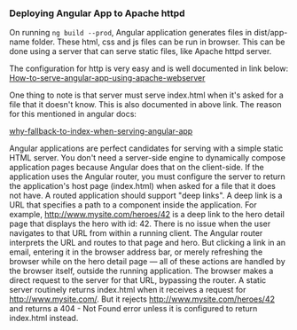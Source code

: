### Deploying Angular App to Apache httpd
On running `ng build --prod`, Angular application generates files in dist/app-name folder. These html, css and js files can be run in browser. This can be done using a server that can serve static files, like Apache httpd server.

The configuration for http is very easy and is well documented in link below:
[How-to-serve-angular-app-using-apache-webserver](https://ramya-bala221190.medium.com/how-to-serve-an-angular-7-application-on-an-apache-web-server-with-gzip-compression-23d5b72f81f)

One thing to note is that server must serve index.html when it's asked for a file that it doesn't know. This is also documented in above link. The reason for this mentioned in angular docs:

[why-fallback-to-index-when-serving-angular-app](https://angular.io/guide/deployment#fallback)

Angular applications are perfect candidates for serving with a simple static HTML server. You don't need a server-side engine to dynamically compose application pages because Angular does that on the client-side. If the application uses the Angular router, you must configure the server to return the application's host page (index.html) when asked for a file that it does not have. A routed application should support "deep links". A deep link is a URL that specifies a path to a component inside the application. For example, http://www.mysite.com/heroes/42 is a deep link to the hero detail page that displays the hero with id: 42. There is no issue when the user navigates to that URL from within a running client. The Angular router interprets the URL and routes to that page and hero. But clicking a link in an email, entering it in the browser address bar, or merely refreshing the browser while on the hero detail page — all of these actions are handled by the browser itself, outside the running application. The browser makes a direct request to the server for that URL, bypassing the router. A static server routinely returns index.html when it receives a request for http://www.mysite.com/. But it rejects http://www.mysite.com/heroes/42 and returns a 404 - Not Found error unless it is configured to return index.html instead.


